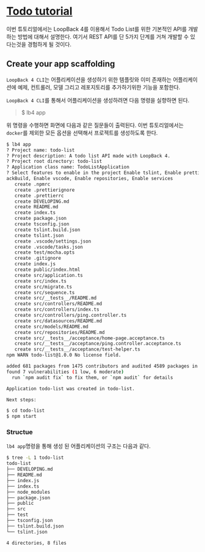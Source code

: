 # [Todo tutorial](https://loopback.io/doc/en/lb4/todo-tutorial.html)

이번 튜토리얼에서는 LoopBack 4를 이용해서 Todo List를 위한 기본적인 API를 개발하는 방법에 대해서 설명한다. 여기서 REST API를 단 5가지 단계를 거쳐 개발할 수 있다는것을 경험하게 될 것이다.  

## Create your app scaffolding

`LoopBack 4 CLI`는 어플리케이션을 생성하기 위한 템플릿와 이미 존재하는 어플리케이션에 예제, 컨트롤러, 모델 그리고 레포지토리를 추가하기위한 기능을 포함한다. 

`LoopBack 4 CLI`를 통해서 어플리케이션을 생성하려면 다음 명령을 실향하면 된다. 

>$ lb4 app

위 명령을 수행하면 화면에 다음과 같은 질문들이 출력된다. 이번 튜토리얼에서는 `docker`를 제외한 모든 옵션을 선택해서 프로젝트를 생성하도록 한다. 

```sh
$ lb4 app
? Project name: todo-list
? Project description: A todo list API made with LoopBack 4.
? Project root directory: todo-list
? Application class name: TodoListApplication
? Select features to enable in the project Enable tslint, Enable prettier, Enable mocha, Enable loopb
ackBuild, Enable vscode, Enable repositories, Enable services
   create .npmrc
   create .prettierignore
   create .prettierrc
   create DEVELOPING.md
   create README.md
   create index.ts
   create package.json
   create tsconfig.json
   create tslint.build.json
   create tslint.json
   create .vscode/settings.json
   create .vscode/tasks.json
   create test/mocha.opts
   create .gitignore
   create index.js
   create public/index.html
   create src/application.ts
   create src/index.ts
   create src/migrate.ts
   create src/sequence.ts
   create src/__tests__/README.md
   create src/controllers/README.md
   create src/controllers/index.ts
   create src/controllers/ping.controller.ts
   create src/datasources/README.md
   create src/models/README.md
   create src/repositories/README.md
   create src/__tests__/acceptance/home-page.acceptance.ts
   create src/__tests__/acceptance/ping.controller.acceptance.ts
   create src/__tests__/acceptance/test-helper.ts
npm WARN todo-list@1.0.0 No license field.

added 681 packages from 1475 contributors and audited 4589 packages in 35.236s
found 7 vulnerabilities (1 low, 6 moderate)
  run `npm audit fix` to fix them, or `npm audit` for details

Application todo-list was created in todo-list.

Next steps:

$ cd todo-list
$ npm start
```

### Structue

`lb4 app`명령을 통해 생성 된 어플리케이션의 구조는 다음과 같다. 

```sh
$ tree -L 1 todo-list
todo-list
├── DEVELOPING.md
├── README.md
├── index.js
├── index.ts
├── node_modules
├── package.json
├── public
├── src
├── test
├── tsconfig.json
├── tslint.build.json
└── tslint.json

4 directories, 8 files
```

